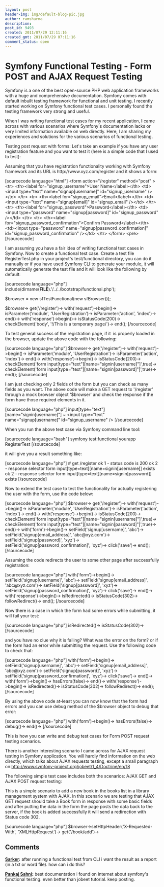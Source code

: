 ```yaml
---
layout: post
header-img: img/default-blog-pic.jpg
author: ramsharma
description: 
post_id: 9493
created: 2011/07/29 12:11:16
created_gmt: 2011/07/29 07:11:16
comment_status: open
---
```


# Symfony Functional Testing - Form POST and AJAX Request Testing

<p>Symfony is a one of the best open-source PHP web application frameworks with a huge and comprehensive documentation. Symfony comes with default inbuilt testing framework for functional and unit testing. I recently started working on Symfony functional test cases. I personally found the testing framework very strong and useful.</p>
<p>When I was writing functional test cases for my recent application, I came across with various scenarios where Symfony's documentation lacks or very limited information available on web directly. Here, I am sharing my experiences and solutions for the various scenarios of functional testing.</p>
<p>Testing post request with forms:
Let's take an example if you have any user registration feature and you want to test it (here is a simple code that I used to test):</p>
<p>Assuming that you have registration functionality working with Symfony framework and its URL is http://www.xyz.com/register and it shows a form:</p>
<p>[sourcecode language="html"]
&lt;form action=&quot;/register&quot; method=&quot;post&quot; &gt;
 &lt;tr&gt;
   &lt;th&gt;&lt;label for=&quot;signup_username&quot;&gt;User Name&lt;/label&gt;&lt;/th&gt;
   &lt;td&gt;&lt;input type=&quot;text&quot; name=&quot;signup[username]&quot; id=&quot;signup_username&quot; /&gt;&lt;/td&gt;
 &lt;/tr&gt;
 &lt;tr&gt;
   &lt;th&gt;&lt;label for=&quot;signup_email&quot;&gt;Email&lt;/label&gt;&lt;/th&gt;
   &lt;td&gt;&lt;input type=&quot;text&quot; name=&quot;signup[email]&quot; id=&quot;signup_email&quot; /&gt;&lt;/td&gt;
 &lt;/tr&gt;
 &lt;tr&gt;
   &lt;th&gt;&lt;label for=&quot;signup_password&quot;&gt;Password&lt;/label&gt;&lt;/th&gt;
   &lt;td&gt;&lt;input type=&quot;password&quot; name=&quot;signup[password]&quot; id=&quot;signup_password&quot; /&gt;&lt;/td&gt;
 &lt;/tr&gt;
 &lt;tr&gt;
   &lt;th&gt;&lt;label for=&quot;signup_password_confirmation&quot;&gt;Confirm Password&lt;/label&gt;&lt;/th&gt;
   &lt;td&gt;&lt;input type=&quot;password&quot; name=&quot;signup[password_confirmation]&quot; id=&quot;signup_password_confirmation&quot; /&gt;&lt;/td&gt;
 &lt;/tr&gt;
 &lt;/form&gt;
&lt;pre&gt;[/sourcecode]</p>
<!--more-->

<p></pre>
I am assuming you have a fair idea of writing functional test cases in Symfony. Now to create a functional test case. Create a test file RegisterTest.php in your project's test/functional directory, you can do it manually or if you have used Symfony CLI to generate your module, it will automatically generate the test file and it will look like the following by default:</p>
<p>[sourcecode language="php"]
 include(dirname(<strong>FILE</strong>).'/../../bootstrap/functional.php');</p>
<p>$browser = new sfTestFunctional(new sfBrowser());</p>
<p>$browser-&gt;
   get('/register')-&gt;
   with('request')-&gt;begin()-&gt;
     isParameter('module', 'UserRegistration')-&gt;
     isParameter('action', 'index')-&gt;
   end()-&gt;
   with('response')-&gt;begin()-&gt;
     isStatusCode(200)-&gt;
     checkElement('body', '!/This is a temporary page/')-&gt;
  end();
 [/sourcecode]</p>
<p>To test general success of the registration page, if it  is properly loaded in the browser, update the above code with the following:</p>
<p>[sourcecode language="php"]
 $browser-&gt;
   get('/register')-&gt;
   with('request')-&gt;begin()-&gt;
     isParameter('module', 'UserRegistration')-&gt;
     isParameter('action', 'index')-&gt;
   end()-&gt;
   with('response')-&gt;begin()-&gt;
     isStatusCode(200)-&gt;
     checkElement('form input[type=&quot;text&quot;][name=&quot;signin[username]&quot;]',true)-&gt;
     checkElement('form input[type=&quot;text&quot;][name=&quot;signin[password]&quot;]',true)-&gt;
 end();
 [/sourcecode]</p>
<p>I am just checking only 2 fields of the form but you can check as many fields as you want. The above code will make a GET request to '/register' through a mock browser object '$browser' and check the response if the form have those required elements in it.</p>
<p>[sourcecode language="php"]
 input[type=&quot;text&quot;][name=&quot;signin[username]&quot;] ~ &lt;input type=&quot;text&quot; name=&quot;signup[username]&quot; id=&quot;signup_username&quot; /&gt;
 [/sourcecode]</p>
<p>When you run the above test case via Symfony command line tool:</p>
<p>[sourcecode language="bash"]
 symfony test:functional yourapp RegisterTest
 [/sourcecode]</p>
<p>it will give you a result something like:</p>
<p>[sourcecode language="php"]
 # get /register
 ok 1 - status code is 200
 ok 2 - response selector form input[type=text][name=signin[username]] exists
 ok 2 - response selector form input[type=text][name=signin[password]] exists
 [/sourcecode]</p>
<p>Now to extend the test case to test the functionality for actually registering the user with the form, use the code below:</p>
<p>[sourcecode language="php"]
 $browser-&gt;
   get('/register')-&gt;
   with('request')-&gt;begin()-&gt;
     isParameter('module', 'UserRegistration')-&gt;
     isParameter('action', 'index')-&gt;
   end()-&gt;
   with('response')-&gt;begin()-&gt;
     isStatusCode(200)-&gt;
     checkElement('form input[type=&quot;text&quot;][name=&quot;signin[username]&quot;]',true)-&gt;
     checkElement('form input[type=&quot;text&quot;][name=&quot;signin[password]&quot;]',true)-&gt;
   end()-&gt;
   with('form')-&gt;begin()-&gt;
     setField('signup[username]', 'abc')-&gt;
     setField('signup[email_address]', 'abc@xyz.com')-&gt;
     setField('signup[password]', 'xyz')-&gt;
     setField('signup[password_confirmation]', 'xyz')-&gt;
   click('save')-&gt;
 end();
 [/sourcecode]</p>
<p>Assuming the code redirects the user to some other page after successfully registration:</p>
<p>[sourcecode language="php"]
 with('form')-&gt;begin()-&gt;
   setField('signup[username]', 'abc')-&gt;
   setField('signup[email_address]', 'abc@xyz.com')-&gt;
   setField('signup[password]', 'xyz')-&gt;
   setField('signup[password_confirmation]', 'xyz')-&gt;
   click('save')-&gt;
 end()-&gt;
 with('response')-&gt;begin()-&gt;
   isRedirected()-&gt;
   isStatusCode(302)-&gt;
   followRedirect()-&gt;
 end();
 [/sourcecode]</p>
<p>Now there is a case in which the form had some errors while submitting, it will fail your test:</p>
<p>[sourcecode language="php"]
 isRedirected()-&gt;
 isStatusCode(302)-&gt;
 [/sourcecode]</p>
<p>and you have no clue why it is failing? What was the error on the form? or if the form had an error while submitting the request. Use the following code to check that:</p>
<p>[sourcecode language="php"]
 with('form')-&gt;begin()-&gt;
   setField('signup[username]', 'abc')-&gt;
   setField('signup[email_address]', 'abc@xyz.com')-&gt;
   setField('signup[password]', 'xyz')-&gt;
   setField('signup[password_confirmation]', 'xyz')-&gt;
   click('save')-&gt;
 end()-&gt;
 with('form')-&gt;begin()-&gt;
   hasErrors(false)-&gt;
 end()-&gt;
 with('response')-&gt;begin()-&gt;
   isRedirected()-&gt;
   isStatusCode(302)-&gt;
   followRedirect()-&gt;
 end();
 [/sourcecode]</p>
<p>By using the above code at-least you can now know that the form had errors and you can use debug method of the $browser object to debug that error:</p>
<p>[sourcecode language="php"]
 with('form')-&gt;begin()-&gt;
   hasErrors(false)-&gt;
   debug()-&gt;
 end()-&gt;
 [/sourcecode]</p>
<p>This is how you can write and debug test cases for Form POST request testing scenarios.</p>
<p>There is another interesting scenario I came across for AJAX request testing in Symfony application. You will hardly find information on the web directly, which talks about AJAX requests testing, except a small paragraph on <a title="Symfony AJAX Request Testing" href="http://www.symfony-project.org/jobeet/1_4/Doctrine/en/18" target="_blank">http://www.symfony-project.org/jobeet/1_4/Doctrine/en/18</a></p>
<p>The following simple test case includes both the scenarios: AJAX GET and AJAX POST request testing:</p>
<p>This is a simple scenario to add a new book in the books list in a library management system with AJAX. In this scenario we are testing that AJAX GET request should take a Book form in response with some basic fields and after putting the data in the form the page posts the data back to the server, if the book is added successfully it will send a redirection with Status code 302.</p>
<p>[sourcecode language="php"]
 $browser-&gt;setHttpHeader('X-Requested-With', 'XMLHttpRequest')-&gt;
   get('/book/add')-&gt;</p>

## Comments

**[Sarker](#8945 "2012-06-04 09:22:00"):** after running a functional test from CLI i want the result as a report (in a txt or word file). how can i do this?

**[Pankaj Sahni](#6834 "2012-01-11 15:33:34"):** best documentation i found on internet about symfony's functional testing. even better than jobeet tutorial. keep posting.


